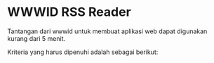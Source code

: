 WWWID RSS Reader
===
Tantangan dari wwwid untuk membuat aplikasi web dapat digunakan kurang dari 5 menit.

Kriteria yang harus dipenuhi adalah sebagai berikut:<br>
